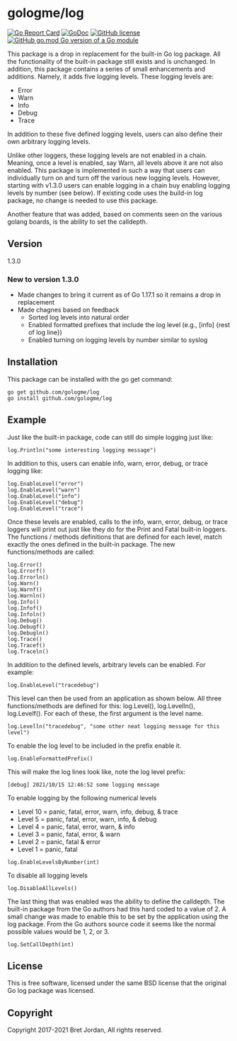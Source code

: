 # gologme/log #

[![Go Report Card](https://goreportcard.com/badge/github.com/gologme/log)](https://goreportcard.com/report/github.com/gologme/log) 
[![GoDoc](https://godoc.org/github.com/gologme/log?status.png)](https://godoc.org/github.com/gologme/log)
[![GitHub license](https://img.shields.io/github/license/gologme/log.svg?style=flat)](https://github.com/gologme/log/blob/master/LICENSE)
[![GitHub go.mod Go version of a Go module](https://img.shields.io/github/go-mod/go-version/gologme/log.svg?style=flat)](https://github.com/gologme/log)


This package is a drop in replacement for the built-in Go log package. All the 
functionality of the built-in package still exists and is unchanged. In addition, 
this package contains a series of small enhancements and additions. Namely, it 
adds five logging levels. These logging levels are:

- Error
- Warn
- Info
- Debug
- Trace

In addition to these five defined logging levels, users can also define their 
own arbitrary logging levels.

Unlike other loggers, these logging levels are not enabled in a chain. Meaning,
once a level is enabled, say Warn, all levels above it are not also enabled.
This package is implemented in such a way that users can individually turn on
and turn off the various new logging levels. However, starting with v1.3.0
users can enable logging in a chain buy enabling logging levels by number
(see below). If existing code uses the build-in log package, no change is
needed to use this package.

Another feature that was added, based on comments seen on the various golang 
boards, is the ability to set the calldepth. 


## Version ##
1.3.0

### New to version 1.3.0 ###
- Made changes to bring it current as of Go 1.17.1 so it remains a drop in replacement
- Made chagnes based on feedback
  - Sorted log levels into natural order
  - Enabled formatted prefixes that include the log level (e.g., [info] {rest of log line})
  - Enabled turning on logging levels by number similar to syslog

## Installation ##

This package can be installed with the go get command:
```
go get github.com/gologme/log
go install github.com/gologme/log
```

## Example ##

Just like the built-in package, code can still do simple logging just like:
```
log.Println("some interesting logging message")
```

In addition to this, users can enable info, warn, error, debug, or trace logging like:
```
log.EnableLevel("error")
log.EnableLevel("warn")
log.EnableLevel("info")
log.EnableLevel("debug")
log.EnableLevel("trace")
```

Once these levels are enabled, calls to the info, warn, error, debug, or trace loggers 
will print out just like they do for the Print and Fatal built-in loggers. The 
functions / methods definitions that are defined for each level, match exactly 
the ones defined in the built-in package. The new functions/methods are called:
```
log.Error()
log.Errorf()
log.Errorln()
log.Warn()
log.Warnf()
log.Warnln()
log.Info()
log.Infof()
log.Infoln()
log.Debug()
log.Debugf()
log.Debugln()
log.Trace()
log.Tracef()
log.Traceln()
```

In addition to the defined levels, arbitrary levels can be enabled.  For example:
```
log.EnableLevel("tracedebug")
```

This level can then be used from an application as shown below. All three 
functions/methods are defined for this: log.Level(), log.Levelln(), log.Levelf().
For each of these, the first argument is the level name.
```
log.Levelln("tracedebug", "some other neat logging message for this level")
```

To enable the log level to be included in the prefix enable it.
```
log.EnableFormattedPrefix()
```
This will make the log lines look like, note the log level prefix:

`[debug] 2021/10/15 12:46:52 some logging message `

To enable logging by the following numerical levels
- Level 10 = panic, fatal, error, warn, info, debug, & trace
- Level 5 = panic, fatal, error, warn, info, & debug
- Level 4 = panic, fatal, error, warn, & info
- Level 3 = panic, fatal, error, & warn 
- Level 2 = panic, fatal & error
- Level 1 = panic, fatal

```
log.EnableLevelsByNumber(int)
```

To disable all logging levels
```
log.DisableAllLevels()
```

The last thing that was enabled was the ability to define the calldepth. The 
built-in package from the Go authors had this hard coded to a value of 2. A small
change was made to enable this to be set by the application using the log package. 
From the Go authors source code it seems like the normal possible values would 
be 1, 2, or 3.  
```
log.SetCallDepth(int)
```


## License ##

This is free software, licensed under the same BSD license that the original 
Go log package was licensed.


## Copyright ##

Copyright 2017-2021 Bret Jordan, All rights reserved.
